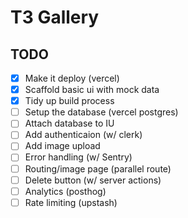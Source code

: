 # T3 Gallery

## TODO

- [x] Make it deploy (vercel)
- [x] Scaffold basic ui with mock data
- [x] Tidy up build process
- [ ] Setup the database (vercel postgres)
- [ ] Attach database to IU
- [ ] Add authenticaion (w/ clerk)
- [ ] Add image upload
- [ ] Error handling (w/ Sentry)
- [ ] Routing/image page (parallel route)
- [ ] Delete button (w/ server actions)
- [ ] Analytics (posthog)
- [ ] Rate limiting (upstash)
